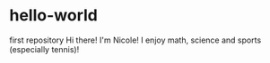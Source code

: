 # hello-world
first repository
Hi there! 
I'm Nicole! I enjoy math, science and sports (especially tennis)!
